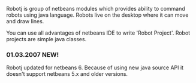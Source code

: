 Robotj is group of netbeans modules which provides ability to command robots using java language. Robots live on the desktop where it can move and draw lines.

You can use all advantages of netbeans IDE to write 'Robot Project'. Robot projects are simple java classes.

### 01.03.2007 NEW! ###
Robotj updated for netbeans 6. Because of using new java source API it doesn't support netbeans 5.x and older versions.